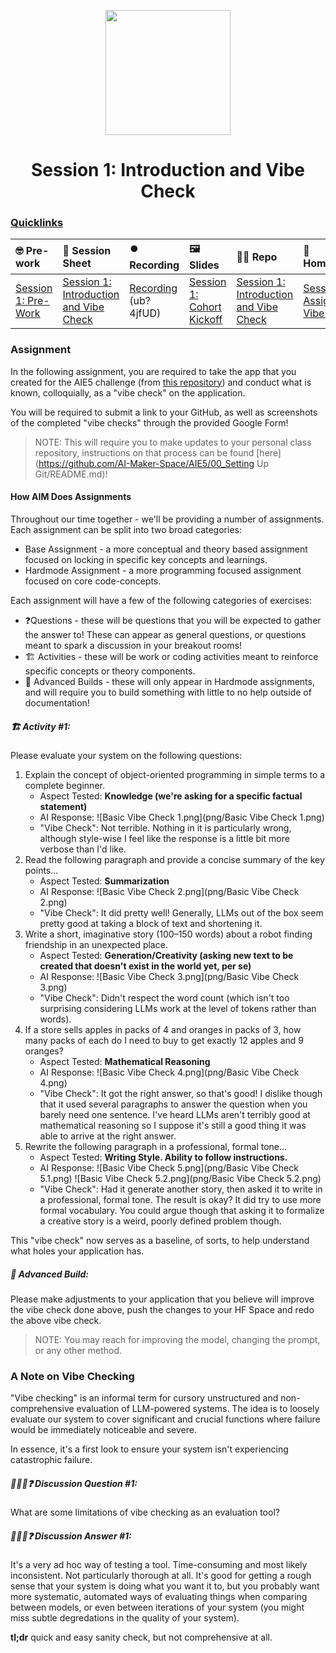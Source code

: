 <p align = "center" draggable=”false” ><img src="https://github.com/AI-Maker-Space/LLM-Dev-101/assets/37101144/d1343317-fa2f-41e1-8af1-1dbb18399719" 
     width="200px"
     height="auto"/>
</p>

<h1 align="center" id="heading">Session 1: Introduction and Vibe Check</h1>

### [Quicklinks](https://github.com/AI-Maker-Space/AIE5/00_AIM_Quicklinks)

| 🤓 Pre-work | 📰 Session Sheet | ⏺️ Recording     | 🖼️ Slides        | 👨‍💻 Repo         | 📝 Homework      | 📁 Feedback       |
|:-----------------|:-----------------|:-----------------|:-----------------|:-----------------|:-----------------|:-----------------|
| [Session 1: Pre-Work](https://www.notion.so/The-AI-Engineering-Bootcamp-Cohort-5-Home-Page-175cd547af3d80969151ebc75bb1d94a?pvs=4#175cd547af3d8159907cf0ac05eb9050)| [Session 1: Introduction and Vibe Check](https://www.notion.so/Session-1-Introduction-and-Vibe-Check-177cd547af3d804d9ec7c0266889f947) | [Recording](https://us02web.zoom.us/rec/share/pNtF3s7dsxOnsDxMALes9o1yPSc0PfHr8rS7aVZSsDKqA9RysEhfzEi57ahT0F_R.eOIPyhx8A9e58B57) (ub?4jfUD) | [Session 1: Cohort Kickoff](https://www.canva.com/design/DAGcIeKKtHE/t9TVvikxC3EUetoqY1YoKA/edit?utm_content=DAGcIeKKtHE&utm_campaign=designshare&utm_medium=link2&utm_source=sharebutton) | [Session 1: Introduction and Vibe Check](https://github.com/AI-Maker-Space/AIE5/tree/main/01_Prompt%20Engineering%20and%20Prototyping%20Best%20Practices)| [Session 1 Assignment: Vibe Check](https://forms.gle/4VVx9rGrK9gqcZ8S9)| [AIE5 Feedback 1/14](https://forms.gle/7nfaP5ngje3HDKjV9)

### Assignment

In the following assignment, you are required to take the app that you created for the AIE5 challenge (from [this repository](https://github.com/AI-Maker-Space/Beyond-ChatGPT)) and conduct what is known, colloquially, as a "vibe check" on the application. 

You will be required to submit a link to your GitHub, as well as screenshots of the completed "vibe checks" through the provided Google Form!

> NOTE: This will require you to make updates to your personal class repository, instructions on that process can be found [here](https://github.com/AI-Maker-Space/AIE5/00_Setting Up Git/README.md)!

#### How AIM Does Assignments
Throughout our time together - we'll be providing a number of assignments. Each assignment can be split into two broad categories:

- Base Assignment - a more conceptual and theory based assignment focused on locking in specific key concepts and learnings.
- Hardmode Assignment - a more programming focused assignment focused on core code-concepts.

Each assignment will have a few of the following categories of exercises:

- ❓Questions - these will be questions that you will be expected to gather the answer to! These can appear as general questions, or questions meant to spark a discussion in your breakout rooms!
- 🏗️ Activities - these will be work or coding activities meant to reinforce specific concepts or theory components.
- 🚧 Advanced Builds - these will only appear in Hardmode assignments, and will require you to build something with little to no help outside of documentation!

##### 🏗️ Activity #1:

Please evaluate your system on the following questions:

1. Explain the concept of object-oriented programming in simple terms to a complete beginner. 
    - Aspect Tested: **Knowledge (we're asking for a specific factual statement)**
    - AI Response: ![Basic Vibe Check 1.png](png/Basic Vibe Check 1.png)
    - "Vibe Check": Not terrible. Nothing in it is particularly wrong, although style-wise I feel like the response is a little bit more verbose than I'd like.
2. Read the following paragraph and provide a concise summary of the key points…
    - Aspect Tested: **Summarization**
    - AI Response: ![Basic Vibe Check 2.png](png/Basic Vibe Check 2.png)
    - "Vibe Check": It did pretty well! Generally, LLMs out of the box seem pretty good at taking a block of text and shortening it.
3. Write a short, imaginative story (100–150 words) about a robot finding friendship in an unexpected place.
    - Aspect Tested: **Generation/Creativity (asking new text to be created that doesn't exist in the world yet, per se)**
    - AI Response: ![Basic Vibe Check 3.png](png/Basic Vibe Check 3.png)
    - "Vibe Check": Didn't respect the word count (which isn't too surprising considering LLMs work at the level of tokens rather than words).
4. If a store sells apples in packs of 4 and oranges in packs of 3, how many packs of each do I need to buy to get exactly 12 apples and 9 oranges?
    - Aspect Tested: **Mathematical Reasoning**
    - AI Response: ![Basic Vibe Check 4.png](png/Basic Vibe Check 4.png)
    - "Vibe Check": It got the right answer, so that's good! I dislike though that it used several paragraphs to answer the question when you barely need one sentence. I've heard LLMs aren't terribly good at mathematical reasoning so I suppose it's still a good thing it was able to arrive at the right answer.
5. Rewrite the following paragraph in a professional, formal tone…
    - Aspect Tested: **Writing Style. Ability to follow instructions.**
    - AI Response: ![Basic Vibe Check 5.png](png/Basic Vibe Check 5.1.png) ![Basic Vibe Check 5.2.png](png/Basic Vibe Check 5.2.png)
    - "Vibe Check": Had it generate another story, then asked it to write in a professional, formal tone. The result is okay? It did try to use more formal vocabulary. You could argue though that asking it to formalize a creative story is a weird, poorly defined problem though.

This "vibe check" now serves as a baseline, of sorts, to help understand what holes your application has.

##### 🚧 Advanced Build:

Please make adjustments to your application that you believe will improve the vibe check done above, push the changes to your HF Space and redo the above vibe check.

> NOTE: You may reach for improving the model, changing the prompt, or any other method.

### A Note on Vibe Checking

"Vibe checking" is an informal term for cursory unstructured and non-comprehensive evaluation of LLM-powered systems. The idea is to loosely evaluate our system to cover significant and crucial functions where failure would be immediately noticeable and severe.

In essence, it's a first look to ensure your system isn't experiencing catastrophic failure.

##### 🧑‍🤝‍🧑❓ Discussion Question #1:

What are some limitations of vibe checking as an evaluation tool?

##### 🧑‍🤝‍🧑❓ Discussion Answer #1:
It's a very ad hoc way of testing a tool. Time-consuming and most likely inconsistent. Not particularly thorough at all.
It's good for getting a rough sense that your system is doing what you want it to, but you probably want more systematic,
automated ways of evaluating things when comparing between models, or even between iterations of your system (you might
miss subtle degredations in the quality of your system).


**tl;dr** quick and easy sanity check, but not comprehensive at all.
